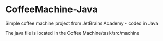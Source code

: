 # CoffeeMachine-Java
Simple coffee machine project from JetBrains Academy - coded in Java

The java file is located in the Coffee Machine/task/src/machine
